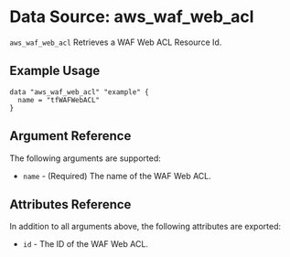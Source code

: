 
# Data Source: aws_waf_web_acl

`aws_waf_web_acl` Retrieves a WAF Web ACL Resource Id.

## Example Usage

```hcl
data "aws_waf_web_acl" "example" {
  name = "tfWAFWebACL"
}
```

## Argument Reference

The following arguments are supported:

* `name` - (Required) The name of the WAF Web ACL.

## Attributes Reference
In addition to all arguments above, the following attributes are exported:

* `id` - The ID of the WAF Web ACL.

